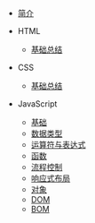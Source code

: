 - [简介](README.md)

- HTML

  - [基础总结](HTML/summary.md)

- CSS

  - [基础总结](CSS/basis.md)

- JavaScript

  - [基础](JavaScript/basis.md)
  - [数据类型](JavaScript/data.md)
  - [运算符与表达式](JavaScript/operator.md)
  - [函数](JavaScript/function.md)
  - [流程控制](JavaScript/sentence.md)
  - [响应式布局](JavaScript/responsive.md)
  - [对象](JavaScript/object.md)
  - [DOM](JavaScript/dom.md)
  - [BOM](JavaScript/bom.md)
